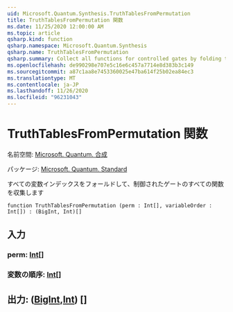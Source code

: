 ```yaml
---
uid: Microsoft.Quantum.Synthesis.TruthTablesFromPermutation
title: TruthTablesFromPermutation 関数
ms.date: 11/25/2020 12:00:00 AM
ms.topic: article
qsharp.kind: function
qsharp.namespace: Microsoft.Quantum.Synthesis
qsharp.name: TruthTablesFromPermutation
qsharp.summary: Collect all functions for controlled gates by folding through all variable indexes
ms.openlocfilehash: de990298e707e5c16e6c457a7714e8d383b3c149
ms.sourcegitcommit: a87c1aa8e7453360025e47ba614f25b02ea84ec3
ms.translationtype: MT
ms.contentlocale: ja-JP
ms.lasthandoff: 11/26/2020
ms.locfileid: "96231043"
---
```

# <a name="truthtablesfrompermutation-function"></a>TruthTablesFromPermutation 関数

名前空間: [Microsoft. Quantum. 合成](xref:Microsoft.Quantum.Synthesis)

パッケージ: [Microsoft. Quantum. Standard](https://nuget.org/packages/Microsoft.Quantum.Standard)


すべての変数インデックスをフォールドして、制御されたゲートのすべての関数を収集します

```qsharp
function TruthTablesFromPermutation (perm : Int[], variableOrder : Int[]) : (BigInt, Int)[]
```


## <a name="input"></a>入力

### <a name="perm--int"></a>perm: [Int](xref:microsoft.quantum.lang-ref.int)[]




### <a name="variableorder--int"></a>変数の順序: [Int](xref:microsoft.quantum.lang-ref.int)[]





## <a name="output--bigintint"></a>出力: ([BigInt](xref:microsoft.quantum.lang-ref.bigint),[Int](xref:microsoft.quantum.lang-ref.int)) []


